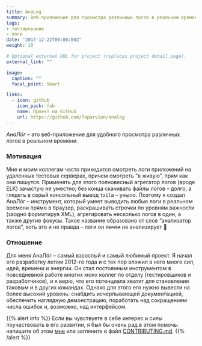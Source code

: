 ```yaml
---
title: AnaLog
summary: Веб-приложение для просмотра различных логов в реальном времени
tags:
- тестирование
- логи
date: "2017-12-22T00:00:00Z"
weight: 10

# Optional external URL for project (replaces project detail page).
external_link: ""

image:
  caption: ""
  focal_point: Smart

links:
  - icon: github
    icon_pack: fab
    name: Проект на GitHub
    url: https://github.com/Toparvion/analog
---
```


*АнаЛ&oacute;г* – это веб-приложение для удобного просмотра различных логов в реальном времени.

### Мотивация

Мне и моим коллегам часто приходится смотреть логи приложений на удаленных тестовых серверах, причем смотреть “в живую”, прям как они пишутся. Применять для этого полновесный агрегатор логов (вроде ELK) зачастую не уместно; без конца скачивать файлы логов – долго, а глядеть в серый консольный вывод `tail`а – уныло. Поэтому я создал АнаЛ&oacute;г  – инструмент, который умеет выводить любые логи в реальном времени прямо в браузер, раскрашивать строчки по уровням важности (заодно форматируя XML), агрегировать несколько логов в один, а также другие фокусы. Такое название образовано от слов “анализатор логов”, хоть это и не правда – логи он ~~почти~~ не анализирует :slightly_smiling_face:

### Отношение

Для меня АнаЛ&oacute;г – самый взрослый и самый любимый проект. Я начал его разработку летом 2012-го года и с тех пор вложил в него много сил, идей, времени и энергии. Он стал постоянным инструментом в повседневной работе многих моих коллег по отделу (тестировщиков и разработчиков), и я верю, что его потенциала хватит для становления таковым и в других командах. Однако для этого его нужно вывести на более высокий уровень: снабдить исчерпывающей документацией, обеспечить наглядную демонстрацию, поработать над сокращением числа ошибок и, возможно, над интерфейсом.


{{% alert info %}}
Если вы чувствуете в себе интерес и силы поучаствовать в его развитии, я был бы очень рад в этом помочь: напишите об этом [мне](/#contact) или загляните в файл [CONTRIBUTING.md](https://github.com/Toparvion/analog/blob/master/CONTRIBUTING.md).
{{% /alert %}}

